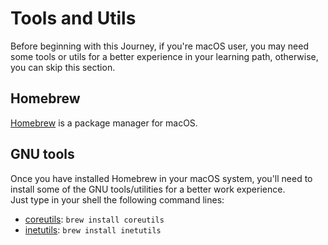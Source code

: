 # Tools and Utils
Before beginning with this Journey, if you're macOS user, you may need some tools or utils for a better experience in your learning path, otherwise, you can skip this section.

## Homebrew
[Homebrew](https://brew.sh/) is a package manager for macOS.

## GNU tools
Once you have installed Homebrew in your macOS system, you'll need to install some of the GNU tools/utilities for a better work experience.  
Just type in your shell the following command lines:  

* [coreutils](https://www.gnu.org/software/coreutils/): `brew install coreutils`
* [inetutils](https://www.gnu.org/software/inetutils/): `brew install inetutils`
